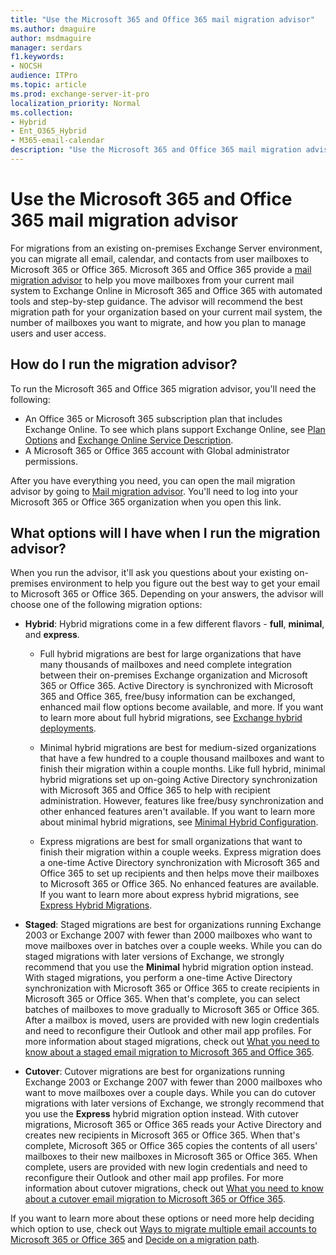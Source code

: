 ```yaml
---
title: "Use the Microsoft 365 and Office 365 mail migration advisor"
ms.author: dmaguire
author: msdmaguire
manager: serdars
f1.keywords:
- NOCSH
audience: ITPro
ms.topic: article
ms.prod: exchange-server-it-pro
localization_priority: Normal
ms.collection:
- Hybrid
- Ent_O365_Hybrid
- M365-email-calendar
description: "Use the Microsoft 365 and Office 365 mail migration advisor to perform a hybrid, cutover, staged, Gmail, or IMAP, migration to Microsoft 365 or Office 365."
---
```


# Use the Microsoft 365 and Office 365 mail migration advisor

For migrations from an existing on-premises Exchange Server environment, you can migrate all email, calendar, and contacts from user mailboxes to Microsoft 365 or Office 365. Microsoft 365 and Office 365 provide a [mail migration advisor](https://aka.ms/MailSetupAdvisorFromEDA) to help you move mailboxes from your current mail system to Exchange Online in Microsoft 365 and Office 365 with automated tools and step-by-step guidance. The advisor will recommend the best migration path for your organization based on your current mail system, the number of mailboxes you want to migrate, and how you plan to manage users and user access.

## How do I run the migration advisor?

To run the Microsoft 365 and Office 365 migration advisor, you'll need the following:

- An Office 365 or Microsoft 365 subscription plan that includes Exchange Online. To see which plans support Exchange Online, see [Plan Options](https://docs.microsoft.com/office365/servicedescriptions/office-365-platform-service-description/office-365-plan-options) and [Exchange Online Service Description](https://docs.microsoft.com/office365/servicedescriptions/exchange-online-service-description/exchange-online-service-description).
- A Microsoft 365 or Office 365 account with Global administrator permissions.

After you have everything you need, you can open the mail migration advisor by going to [Mail migration advisor](https://aka.ms/MailSetupAdvisorFromEDA). You'll need to log into your Microsoft 365 or Office 365 organization when you open this link.

## What options will I have when I run the migration advisor?

When you run the advisor, it'll ask you questions about your existing on-premises environment to help you figure out the best way to get your email to Microsoft 365 or Office 365. Depending on your answers, the advisor will choose one of the following migration options:

- **Hybrid**:  Hybrid migrations come in a few different flavors - **full**, **minimal**, and **express**.

  - Full hybrid migrations are best for large organizations that have many thousands of mailboxes and need complete integration between their on-premises Exchange organization and Microsoft 365 or Office 365. Active Directory is synchronized with Microsoft 365 and Office 365, free/busy information can be exchanged, enhanced mail flow options become available, and more. If you want to learn more about full hybrid migrations, see [Exchange hybrid deployments](https://docs.microsoft.com/exchange/exchange-hybrid).

  - Minimal hybrid migrations are best for medium-sized organizations that have a few hundred to a couple thousand mailboxes and want to finish their migration within a couple months. Like full hybrid, minimal hybrid migrations set up on-going Active Directory synchronization with Microsoft 365 and Office 365 to help with recipient administration. However, features like free/busy synchronization and other enhanced features aren't available. If you want to learn more about minimal hybrid migrations, see [Minimal Hybrid Configuration](https://techcommunity.microsoft.com/t5/Exchange-Team-Blog/HCW-Improvement-The-Minimal-Hybrid-Configuration-option/ba-p/605072).

  - Express migrations are best for small organizations that want to finish their migration within a couple weeks. Express migration does a one-time Active Directory synchronization with Microsoft 365 and Office 365 to set up recipients and then helps move their mailboxes to Microsoft 365 or Office 365. No enhanced features are available. If you want to learn more about express hybrid migrations, see [Express Hybrid Migrations](https://techcommunity.microsoft.com/t5/Exchange-Team-Blog/New-Exchange-Online-migration-options/ba-p/606109).

- **Staged**: Staged migrations are best for organizations running Exchange 2003 or Exchange 2007 with fewer than 2000 mailboxes who want to move mailboxes over in batches over a couple weeks. While you can do staged migrations with later versions of Exchange, we strongly recommend that you use the **Minimal** hybrid migration option instead. With staged migrations, you perform a one-time Active Directory synchronization with Microsoft 365 or Office 365 to create recipients in Microsoft 365 or Office 365. When that's complete, you can select batches of mailboxes to move gradually to Microsoft 365 or Office 365. After a mailbox is moved, users are provided with new login credentials and need to reconfigure their Outlook and other mail app profiles. For more information about staged migrations, check out [What you need to know about a staged email migration to Microsoft 365 and Office 365](https://docs.microsoft.com/exchange/mailbox-migration/what-to-know-about-a-staged-migration).

- **Cutover**: Cutover migrations are best for organizations running Exchange 2003 or Exchange 2007 with fewer than 2000 mailboxes who want to move mailboxes over a couple days. While you can do cutover migrations with later versions of Exchange, we strongly recommend that you use the **Express** hybrid migration option instead. With cutover migrations, Microsoft 365 or Office 365 reads your Active Directory and creates new recipients in Microsoft 365 or Office 365. When that's complete, Microsoft 365 or Office 365 copies the contents of all users' mailboxes to their new mailboxes in Microsoft 365 or Office 365. When complete, users are provided with new login credentials and need to reconfigure their Outlook and other mail app profiles. For more information about cutover migrations, check out [What you need to know about a cutover email migration to Microsoft 365 or Office 365](https://docs.microsoft.com/exchange/mailbox-migration/what-to-know-about-a-cutover-migration).

If you want to learn more about these options or need more help deciding which option to use, check out [Ways to migrate multiple email accounts to Microsoft 365 or Office 365](https://docs.microsoft.com/exchange/mailbox-migration/mailbox-migration) and [Decide on a migration path](https://docs.microsoft.com/exchange/mailbox-migration/decide-on-a-migration-path).
